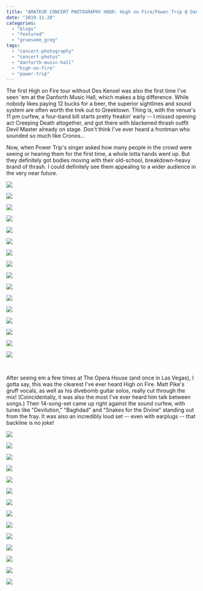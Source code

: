 ```yaml
---
title: "AMATEUR CONCERT PHOTOGRAPHY HOUR: High on Fire/Power Trip @ Danforth Music Hall, November 25, 2019"
date: "2019-11-28"
categories: 
  - "blogs"
  - "featured"
  - "gruesome_greg"
tags: 
  - "concert-photography"
  - "concert-photos"
  - "danforth-music-hall"
  - "high-on-fire"
  - "power-trip"
---
```


The first High on Fire tour without Des Kensel was also the first time I've seen 'em at the Danforth Music Hall, which makes a big difference. While nobody likes paying 12 bucks for a beer, the superior sightlines and sound system are often worth the trek out to Greektown. Thing is, with the venue's 11 pm curfew, a four-band bill starts pretty freakin' early -- I missed opening act Creeping Death altogether, and got there with blackened thrash outfit Devil Master already on stage. Don't think I've ever heard a frontman who sounded so much like Cronos...

Now, when Power Trip's singer asked how many people in the crowd were seeing or hearing them for the first time, a whole lotta hands went up. But they definitely got bodies moving with their old-school, breakdown-heavy brand of thrash. I could definitely see them appealing to a wider audience in the very near future.

![](https://lh3.googleusercontent.com/nXK0SbfgcHLMpgvv3_PU7haf1VBicvFuGyW5e2uP_Xn8fkwqPT3ycOlQVH_0POT-6Kus_RNGwES7tzfLAA0nFJDGZEgNWF4kreqSkKrODNRCK8JMaiRMeOmriHeQU8TPEU_zlCrTMvrhxA692ydwRNYW-RiNmrI2eR1TLyqBb-1OaaZYjNJYmB7HESUdraEkFlFbuGeAe87VwUUZkkRywlpqbZ032KZSEYpbhEobYvqak_18uXBle6IIHFjNr2k995VWCh0FLkkkWhGgYLAv4fLZScHdIIPl9YlnyOflTJfx8jkmSimF0UKEGZv_fLfgF6YnvpkPhLiTZ-i01vNdyHSvgj7zQ-cThKrP1hhgpEH8zcYTte5nVE8U8oDgbd_ndWdDU4w0DQ96XCzVx2u0mwo355X2tciBYrmRjGgLzbOC0y6kagfNIuMXPAoBk2Zdq8M-B1PL7filwMwtuOtvAWtgHGv4NzQC2h0ttuS_2q9YsieTG9RXGc5YRalc4wqgd-1O2JwE22uf7n9ELoF_OI9fvQHBFLVgPiRczm2Xdk1VApAzepwZQDfI6KWy5swiiStaczhVbPf-7fVRvOzh-Qh5k-NnJM6Vhnb--osS4XbuLWMYsYb_XkxR4E5_wEMGZ_SQDAAGPtkoGOFUtIGB6clrcAFLTtKL3MIv981XKQJT4sqyD-VXv3ADvXIAHqV379KTgCc0YCfCyS_h2yk_nMZYtclwQ-iluZFaynN-rxYWJAu-=w843-h632-no)

![](https://lh3.googleusercontent.com/TkcgWqQi5wqHl3XLZeQX42u11GSJHzyclmDBZyJDhaDRq-nGUm3WnC7LzdJ4p80uq59K--sMSTBQEBNl4BnXODuUDaD8DZv01SHE5FaYVthHzrsqJ9j8wjtYJRvviTDiTCTtT3VPK0nW9PURxMMkqoGALziR5f1j3okEUlscV20ovV7woSmVhFdqbjspPUbmpUbL5tPm8X-2SIOC0P03sfktL7BTde0fY-aP9M08nSgGmiVSSp4CQH2DEj7enyzLW1W0iSTjz7sY_zBNtiBI9LS8_UNNKqtch5UW1Jg8znbAStD2XykqoV1er3lytB5QiUUlidVGN-7t2v1mv92TUU1GTMBJcu3-cBr6Z-enpn7g1xr5EYMCnyJGIH6f9TuPG-jwFjytDgw4wPKox49Ny8Jw0yE-mDb7hu9R-8kPimxM7Z_llD0eSKS83MvCt5uB1Jc5k9P0jrvOVthSPJn8R08nV1XossT_83vHqCPj1JroTt3aEYtTTGAc-Y0vIBZMxiU5J8de6nA5ExPlKROUmRsMDaAcqMSFOO-tVFiVH8A2zKNrvd74W-d6BqmtA-gwblPht83IDdDNu6pud3x8fqM8bRJl7XHnf8lLp9qHKrW-TVrFpkW_Toaaq9YcLp1UeU9R4-WVK-JNAGPupdizfvFHiJAb5-sqnMjWAmO3w0Pqc1gre_CGsh0-xwD_eGqXejVCuJxScm1S1MyiHPLFj_33vIJ2x8AZ4nZlu7V9OLdKL87_=w843-h632-no)

![](https://lh3.googleusercontent.com/Vn07__lkaFCIDsj2M9kzBfZFMB6cD9nFUvs6txF8iJFQub9OLQBgDMHWjCD-X8F5dndcngFoaquV0TGcJM9jDlfHttdA9BsQDMsyyWoipFgIfFNBiDu4iHiyaJPKY1EThwV8XAmvQ_vzpdI_9ytxPZD0wBGW2f19ymKnj4NNFw7ApHZ2oRI1vxiTatIyBr0rkXKBdTMIxm54hFxJAuLSge69_2JvUtn7UUY7rxCTC7untjsncKdbxHm5G59MTT-THuW24ta_N6BjNuEeA6YerQUXurUhJ2DOHx4Gf12MoPi-1fMNIGxa25cu0pxwZuuJv_mMlkujBMmjvNSdKljFPJeXw7ebKtd9qcVlZMvb1IIW9eSfjTpQ06lgrrxPzLAKY5uwfm8QSO22n8ALu3EchcpcPj6C23bSGw_tF1UlhfL2sZH1JADVVH6kxa9LIhtW7Q5jXRoQ9GWgXyV_T4IA9OyT0LFK6B7EqJkdaH4qhiI9k4QKu_-sSZ8GNsEeM8VXgU5a8oaZPSxs9bHRuYxq1prhurC0HpbSLCKU0B1Au9WBeRjFxpMjLcuX6A3G5agBs-mSELJFmdpc0O04HTzF97d9r17ZRcnym2ySUJMVK-xIToWxcV-GSFNHbFyfsT0EKsQKRDUEtlm1RguMs6caOqTxj0pyApgwjyGplwGf-hpcDsAkyDa-NRiGGwdSWU8oQBqoaQTMKseXbgyQb2rD4tykZyRj28nSs5wD27SPiSdHEyPW=w474-h632-no)

![](https://lh3.googleusercontent.com/xPIJo9ZZIqyZuvgKVAWSb2cdm89N9r4mMfGId9OkboA1MLShfzqfUmlBBP1Te0f1lqB3vYXbJkfwT4eRQgXGwYF4ZEWNP_YoEvu-SGWyMyIF-Os0Za51KqNMHAs-CpRarvLk00XovPKdN3N37CIsfPaiZw3xQFCUS4hbGB2wrkR6tobpafiLRJ-sXiKJPM5VlAUxB7k7n9Q-QO23erkZ9Rb3u2BQODahNfI_y3eX6x18b24jIlnwC5l4qPmGPZLCeq-fwdW5C3wJePCiWFDwv4itJtu02wKPY6IcbXSQhPw2BfyJjHIfUCysG4bN9kdadCdBZlLsbfEyDEpB7t3qyfxTfOS-puQKdaZr6drt6ttYF1ZJLuzvgGdNYT5ApOx7azGIJJpY9HbfGQXNrg7JjFEDZLwNhZGqX43glbaIcac6Bc9s-I-jJuiAFj-9HiNN45Z402wee_oT3w_sFQklC68WnEriu8-LficDJyyGFe7yWXzVXTaQezspnSSebYKsTcDzRKioaLRx52RG2vZ7doEGI3DAElNp0bkQcnGksCRZQiM3xMY7yVE_X5SjvESVsT0rWHQUpTLNG8E4-AOHB_iB6t7oHbHnKE8cv-zpHPFyeQszkl2hLff-By5XAjRlvYPZmHMH2ffC2AywVplZush2VddhMOcO03pvCvohnMjgP_ROTRdI7sMrxpyGGzm9ryFM31S8nZB5UT6umSJ6fa72Vshiube66FtugVNdIUWAUlgo=w474-h632-no)

![](https://lh3.googleusercontent.com/HZ26Rx4eVBIlUY7x1CP__qpG_o67zos5N69lgwpz3sGpkXMcyeSGGucuJ3jqHhc4TD8xFfP72Qgha59eU_DpRnW9KWdUD2gAF3FIeEUZOCKCOgb3WSA1kdyLbGpDRXHP3N_wKjiMc_0JnA_3hdnqBskMIpVTGlnDSw4GxKPLNmq8F3rPSsyFmRPOpdKLCGAz0Bk-9Qn7I9rcJ-ybEt2hoQXqG0aDk9oYxIGp3bMaBMVKYAboCmwa6JWQ-zMFAA8dS-fRN5AWM_xNAxwNSfbYS4LfF4zinHc9G9PlvfmZ6N2Q3S3FxPLz_RutcTuT9JJM-73p17fC9TKsWm5HAZbcvN7s5RenHZLd9LsTPNgJkV2KCPD0xawAFhRfwSa2RvRUj_SnNHCYJkHTDTLWRSl5u4uno2-9EyornJz2Y0Xls3_mr65Xr6T8ySKMDyMtAgtXGlKHw-lSy1N2M7td2wNbglcx2AWy7ieVGhqhyiAtSmTtHcsrSd6vbQK59oXkgHRcjWIKCQgfIX3Y-KdzYuwrLGZcqBoCrwkG6BOo4YN1PoFBiSLUWll_BRNyqJ4oRFJw5EJnUpi0UkJ0wN4bGVk9szDVAxlBtWPp4LFz62T2TimDy0VuPjgdiiY2Vj99iwjEALdwaufebdC-sRiNLDJnc_SfxhpN0u6VOjsQE_hPzWQjPo27QMomfncBSaf8lqJPyQylM5jcm60hwd9Lt7jL6m9OfR2qqlfBIHtyMQpV09yEsJeQ=w474-h632-no)

![](https://lh3.googleusercontent.com/UaubL8EtKao8YyPZ819JhJNS1QM0G6hv1sbreXAdrIyawWFtug7nGWYm5X_m9hMMqDAomAPBmOellq6IzVJLbCLXgAc-IIFxMT9Y8mQp6GQ30kIW8gvACVpYsWgXOQpqFlhqglFFrZkUsHqcJ3irm9d0g_YxroDepW-wKPnCY1P5l8R9g2bPaxIkPVEY0H2WowPRhlaItdYISAmQOWmSHbMDaAItB8SGO4Iu7sp7_j6rjJMk-Ul2SJnA1c5BSPrWG-Kkc9A0L37aw1OmmAhZ_9WwJIPobZ_eWUVcIV7PZO-kOGMh4KqXkbHzfNurJoZYjz5F5uWpvVOPCAjc3_jGTuYOXcU_hj5WiQbsrXV4NxPRArUW9zRelTpYH5qUFDY8LaKkjP2GijOb5wAQ-FMSD9Fk_HRZtIC-6VujK-lOOagy-NhkL6YdpeUgTYtgkJw5q5utXId35kMLLj_WTVgQSNSuzdBogpx-KSP9TodJYE-kcLKBK3DyhOnvUgpTPUS-lPUhbA-dQhmCLMer6ic8NtGYyUpzJPJawhiCtK76Z3xPCF0qliLwjj4SKmUkyfi53h-ZEahoLNsBruS0lCjW6iP4BFVBquO4r3eDo4Jr0Ocz2fIqjL1ajKJI8wLCPMCEulJrA9-AL2m4PEUE72XjnB8yAwzS142UIOE78VqVcVMnZgt5XLLP7k2U63az1fOCYNeoN1glBSsjQuFSnB65LyW8wRH-qaMc59TVH2YklSuR6v95=w843-h632-no)

![](https://lh3.googleusercontent.com/S4zgPRRxvdWaeahUo6qlBrpbUKRGBIIaeoro6RzNhnjiaLh51vUpBPYmXxu7RhbBYoB-T8cCzLagXjmpJAn2hcN2sRPGH3jfx3wuQ3rycscGVQDL0HAq7vTw1jaEkmxx24oJPdQ20rFjUamh5GPZgzOjZNdGc7Oq4QYJhRtv3ttvxSaeZ7vh1u0ZdISAlIDRmzpg4txpv0D706ejXVrAIPXQ3yy88GDAL4r1Yx-2SJp7d7LuipoFYtQpZm8oCkUB60KwF9ZcrcWhniRBJyAlqTUM_GSrcWGTmXSch0aEgrI09QnJrHC72j6zs5PfyUxYcQkWlwRFjQwUxhJGsPIxsbHTV6kzhp3Uldp2CrC-ec7fEdzDT7ONgCv5Npv2eSPBmnJ9mk01GcREbeCale68Hck9i-S810BM9dpXoPgsfMrSSusAyiU_Z0seLJlGbBqqja7TIpj51My2fGkDuVc6ez7CO6WRhRKGYO-6horv3k-aypP0gse5ChmxoTl12mgCwwb6aBi7Jn4k-wEe7EvdwRMp9AdpulN66aYLAuuYTCjlAcHyzacl9i375uqylKyISHJ9WIwtVvFrnKUCZ8aWuZZoZ8COqC-O6VxaQsocHellEwWWvFWVzbmKiT6UgOLfP_yuGHPp4bydkz23z1IhaUylz7tPrh1sA6n0_hmwFtBP-AG4l8iftDcTH5-IjUaSaKhLUO7EeXruLQ1NmC0al_BzyiEbjtL5COPX_QT365HBRHVx=w843-h632-no)

![](https://lh3.googleusercontent.com/trL2LdRvKFVRHhavE3tcmKGmbxpOy9g6_LrnZ_2ZNvWizQ8XFznuvnrgsZ9V0o8KHMEnusJ4aDs966lWxcOUAAM9bpZpMlWcWxm6R7v64lnSfAo2U2p1PiPfzfv2YS_KhY_PGR2LX1IiLbopYh1giIKiv513z_w1XroG4EPnhPaB0NndoOe_Vwzf2I03rhA9Wh5z-qZ6IWNVDRgqWVjArCsOIZ6Ss1yS3unLi_Pj95BcNaDN24AL9nZ2IWC1WqVFeJaFOTNMMTMakYhLTSnEJc2YJF_VpXEDvCMFIV07d3A262CCrjdJzHnf6mib78SIawmpOKagiKbu6z0qA8lxj82wnt1o_qHEMdsp36Nm0Wu91UABiBWGrTKLYlzGEm-e34yLPtYVPMbh86GyOQuxlkYfQgNVsOlOQZgBgG1R5P_Iid9zyBh0SIrA6l8rg9aJAJkfF6l0SneIzlX3xMpmKQmyuDegEN5efL0ARksVllc3gLt6DhTeBpsfiF77VgFAqiWuT7uwHik8zSFnONJXW99_pWvUMmdAGWH9YaJev5bpGfic6Rf8dHRww4Q8Kl7bZLEZmBLpDgwv3mXWGMDJvvqLKvF3Pv3yXpNIhmMIao_m3IKXegHOoFM5qX_YcHdCrKE-vtswYRyDr1MIg9MIgD24gh9OJV9WE4ePyNMQd-0q3thdELBcskOnt83b9uB9pNXTOUqKXqkFr6eyRdJAyIfekC1HRjABN0ctvy9kpovmW_zp=w843-h632-no)

![](https://lh3.googleusercontent.com/kYup8978TN4lWhITVl6uxuUoCeho-aZJghPAFUehvDkh4EbUeD_7qNkZtKCxL6882_4GevyT2XqnXQSrb6f7OtJFDOEeXRzlqBN06B1ws2PscUuQFxUsGPBrYpDhhbS-fviJSvseyQw2TCOVqs0tSEsRsUt5QfdV78MCDeVuZPLovXaih3L876hXIQ60IrRdSCkhEy_o1VH4kWAUH_FPF-2JzblxJgOsTm9m3YUALmUE8QRtJKx10aOKnQNzfvFQoh9nr8Ht6jJSwsg-3edOBixVGp5AoTeY6S1axpFlnzgzey3-B0Aorr1zyBPMdknp9Zl1fqgF6Ra4M_AcAjAvsZr73haYGJZWmFYaUzgZlzIpkmDTNus1n4vAFnchu6vaUzrZvzBzsI46kG7IWL0ntxL_vNyr6SHr9nWfDlCLBuImld4V-UekDmqVUta3HnXgwI0dpmsfZjiMQjZlwSPVlJaEInteAyldxmhlxyNiVAUVWXMjZWPUF2_UakoR3AXRzmst9Ym_lcyUP9ZzHH9deqGs8qjor9Sek8kQ-Qdo6ZeWj1tR4b6bckgnYFhE4qtN8AiwKQ347r39BziwhO_IUqoETptYGXOrhnPqvj-EWPDuWbOUl1wRitRXaOz8pZW6RAROsSuW15sNecaOFy76zPw0kZkCl5cRcuW7cjnQaXLf0NWe6Bc87OqvOkQwTbn_kdbvntWeBMwkguJ9BZzck9oEaDPqC7m4j6h4Zb1HgogfrWnJ=w474-h632-no)

![](https://lh3.googleusercontent.com/uM_97lJS5uF_sbDnNVOFDo3GPPAcH1_QiYL_27xPDqT9gaYL3um6BPFBfqjwCQ6OpzjCbohKL6WOY1w8dN6TOb9vYEBbl6Ef-gATjdPNfmjIrm8VTtLiBqR1xMCKQwmnDI0OpUvM48zd6dQ3_vyKGyfHvKST9inCjSc4-gsPQCl4-bE-YFV2Z3_bj6JHmiKcuAegaygzdyMuZ706u942wIT2G6bwHc9-ykGNOS1djpv9htisqryHm8FlFNX5OmiaenKVq1CMnwrdgbBWQlObgEfGyBg1ohFCAakI_WX0tp5AtNrNUJCdp6-9kr7YVTuGRribRvt5ZP5tWDbjgF8TkdNUKh3NQoko49H4tRwDGh5jcEgiWPfCF0f5P8Dsvt1aRUDqAUycd1SIr3Awq8Xanch8u27Mnsj6HE0EqR-ArxGahb0PkTXQcReAmubYngSw0fPLZEK8FVPEAlmzkVMwUq9NDpHrCV7rGF5EMwJEGHRcnXgIegFGflFN1xlcLj_Qo2Ch99sWkTNttfGUoom_NXuG7vVEExdE3eecsl2a0gbrSiPXZj_L0AloP9f3aVYXTYIhuwN-9aLMxRIiNzjpFl5mOp3NFTqXTVU12EUjo1c-9hn2zWL0NdTBFCNORXZM-muWe8wJq_NpVVRLIOoegyn7yfTutfMkyLE121gF-Li8O-AijVoX2L5kQRI-FTCk7WTmw3WkoFwi9AwmwF3aCJSGFebzNf-0Ttc3BRRjTt-qAG7G=w474-h632-no)

![](https://lh3.googleusercontent.com/FP9iJJm_2DXVUIHJB0Uob2RvQ9-K-JnEx-3029atKGzDbLAVbGbxaP6WdNkJps7jPdHrvnpvtMvDI3umcq9OAbtfDmrqkiAw_oMjyWic9ycQnL9TMq_D9hqZXGlab9af5Fdrqmn9b9qh-O_diBn7XwmYrIq_IHOZsQm1hrLEUuJAS-4L4sEqMA6e-AIjtL4fYPen3XfzAPKppZCTWx2OcGumG_D1dpQnGp5TBPnx2sZ4puYmkolmg_EHlwAj7JTpNZUBBhHpu1PaEyP10ZUagyH7WgxEdNgQwEiUrhBg43aK77ZfwISmKPNgj5OMMAlUlHGhzgMhhe7WT9BfTI5JmdgqQ3yaGa84vOBt6t2Ds-v-iJc-HjJzQrE6iX_yF7SFILjdAwkl0xVPGcF6I_zJBjaqgXhvD1K-6gaDWk_bDrRM5zFstZ6qCYNnip61SX7kvqgfnG4gOgPG7MAwd7TVHgB8pvEvhjXlR8k02LciDeb_5ip6f2XSB1fnDXObGkjksCAASi7hSidMO1ZLvabtnMyjKZTrCNpBFCVZHk64vy8fqoCJvuvfDMUy2ObAY52kKZmucgdq9XNxGL9p8Qk5xjMUo-nC36oejVa6TB8_ab1p19r8q7Bjzk-5kBPnX13cYyQvlEyjz7eAnK8_7iQdDqt2nsVK8tuCtGICh_4pltteIFW9p4hxKA5jj7BkbMbYMSazgEEHh1ewb7UbpVS3dkXVptaOQEQENjlKVN_MAQ3aDHqt=w474-h632-no)

![](https://lh3.googleusercontent.com/caiP3yena59ld2fokYZ3f52Ko8jIogKYSEJ0DODRHeFNh2PEBCVTsESKPSihwYECnR2gGaeAG8pw2Fu6C5yzYfqSGkVW0_FN7Ej0_O1K7tzRHNwoPwUhfgxagDjZ3gZdKhkbiUhZZw2nTxDFElJYilUBzj6tmvscvJsAWpCaRKJjFfGG-wzTg8qXtWT1RRRo7nuXyprQMh2PuRAWlPxcbglLIsQaSt23KbihztuVAj5F4Dbf8CdNwnE3gSzeWywIXYrZhtx7s-CL41jzwAPyWgA9Emy3tzsOLqY34X-mFzbQkLy-oLVuQVRK8z3A8ay-uwd_JE70z_J-r77gFaAPdnjy6t1l00AHnv6fDVEi-g4DFmQVqAlZpGPMqEBoIANV2qq9L5b6-I07vYwgAUvnMoPyqiqWFOIw4ctYyDr9yzaFMrrLUlhAWJCyuE4IS-i5wXVu1fKIVQ4133zTh0ZneK2i21ncbzRFkUu-ChBNlir_m1pbSpori7Eoi94pDDEMZkfo7iSIr_7VTeJrEyiigs4VkVSK-YdrwxxOxuXTgDENpxJkDRwVMh7ejy5jrI-tm6WzS-JbvQEj4XsOKT-sCOv9w4KGNaxlANgVJksrXznYAuIw9TKGWt3MUjX0AlqQW5LEJ-kQX_LPpbC5Tif8SYOYfV15kqAKKTfCEkafQZRy9yLd61cxu9YPSvvoNzOrfi8nGN1m7x-HAAGDIHQz46STVVRrmgQcoY8Q8XyRTy5QWshv=w843-h632-no)

![](https://lh3.googleusercontent.com/jZx3srIPyZ5mQHIg-028JeLd1pFeZ8KXVPA5cSFMuXJYkSWqJz9rEGHp7upYU2g3ItwOgGmIcSmIWZW8XjgyygTx8uV8C4Uu0pfLgD_rTzvms-aUzHzkJqoIOJmYxObcInNb31v5gsZKsXRPOZy7TZ9NN7Eae1m2OC50DmCoEMjDK_sC7FGsRT9MNojXizC21fTDE-dG9EstgZHTJ119-2UqrMeS8DBRQAps3feU2Be7V0eJUnLoGhuUWRe-eDM9aTn5OiCFHX7ynF-dwdUQ-wKY9knTazIEADqlSs-Jen9UazXN_sS6vl_hvibEaA1Dosbh11X-5ErvdF205Mcmin3KM2v8TE_ezKFwZElSsgIplVtleLTmADYVuWGUKlNPlF0J-GPBfTFUi_T0xv94yQQ80aoCCVipr46K8VHeYVgudOxHvldKqQgzeLLQV_tVikWyQ43MKFz6U8VwFK_qk4wZWcSJDhBByggf9y3Tq6ZdxSas0vPvst_aDyT6KLWb8bMOpO5rb8XEoy0xDIi6G7dwDVSwyyQ686tBUqROZSn2lIl4awMINpKeAMadjhfK01X4DVHDu0P8hKE-bElGnDAt5YSFpfOYrNouQdLpzMsYr3GnP4DYQICGPv-sKnaR1CT9QeTRNGIH5kxzzpHwPhFl9c7Xj6cBtIgTvdtlSro_1ftvgLERCkCbxeXmbk9MlNFmK1-yy5uV6AahvLrBGcMx0NntZDZDx7_XPB0JR_ymB_bZ=w843-h632-no)

![](https://lh3.googleusercontent.com/DhLgDAZOnIXU55tMWEmh413zwHW81PzPlQ-GvGVtIkCwO5KmGrbh-hGZa4I9-_gLE1tCFmykb5UcaeIPkWml6l16QCWjAuBPxYi_X3rxcJDWNN5oA1jougjSfQaK5jGwZumFZw4KJWCmLMTGrXK_9Og3RImBCnU7EG_zAeYmO9DlFdCBL6QXkiTYs-COVCrt2q_nWlx6wa0vV6xr61CQpIPkyvKt4GIlE31CCLykUqN6KHI0hOSg5Nr012QXQ5-MAhbBy8qz_PdYeATE5oLbsqXl3-xV1pXHPu1nRxNsctcELUp8uUrQ7vLwn0tWiD1LNJ9Skhms6ckyofQ6NkcSRBW2nN68WH4Ux8qT3ZZgIkjFFYTZm7cwNdsNceVPeoMoDNzSJIo6opD1Fkh6V4BJZDSFO0ndtt385i7c8bkEOulRfZ1A3XfMHGKoGGySymYWD7DSgv6P2GIQg2qbWD5bzbEFccYikyhAk20pIf1JLmnim5nS6zqgPrO0x3EI6VrCvciZs_zS91YuNMNBotsE4Gx3fm9xBo2WlnpyvDOdwxcEuL2bqDFeQ2j9x2XAywqaCyRjxyLIEca4HzIUURiEhWDNIL-_15xpOzDS5OhJ7BEgCAwu3oKiGQhYoOvfnyFDE0pAQRjLBeda3dqKYquKj5wQrWiil_yW1_r2t6sS2C1A8nfPTKKZ8-5xufWQ-Am3kcRvGyl72-FZOe4abWzyV-GZtnkuMmx8mglknDhPV0qcIxHL=w843-h632-no)

![](https://lh3.googleusercontent.com/AF3E0kPPtJ5zRA0ReHv-g9sGHsJt8W2Kq5RAkwbV5ZCN83YIAT3Zl28Nk5oyk--WPfjzw7Zf4ypM6ILsHgbKMigONio4DlFMjaQweLVbG5bVyQYz907TwbvvZfCvoT-GvLHMg9ZMxxdQW_ZI6NvKg9_8XLbTUavI_xnlEsw8GhLvNXjfv3QCPqMzkHlBRgixissF5fRPBPtVK3qybwMgpuqtspDlVteLrDwpnsDg5-r2wfEHLsETG8POwZ2WlQ8uvEWi2wubdjSfwnTW_GCxr581Yi59yNU2YqguzM7ad728yRJ4vntw4j4_umwswhrBJ9UnRQ38D3P5DTbNtc1s8VURr4AnstwabDnZBL8JxT-rV7YTtrFLWSNHNnqDkIfD_udJApvEVx22vks-wEPpuU_GIdR3pAGRthuqYV2i_J4ewQx4NAYTezSqErAyRBs4AHdBHBSBBLqHB76vSTisd98pC82U123PQm2J65sKz1iYdm2OgSyMQ16DaV-jOJw26YzmBMI7jFexP5odDdcu6Py59YmHJyrnvCq1BzhAXZVH1NaxULwGDpykmdmcngIMtoPtqRFtgzXoYfcHHSBfN-H7WGtsAWw3HjGuVtOdCeAk060SHbmvaSvbf0PxpZy-q7Fu4lRrSJLwTkGyfpdGsWN6HtfVv-sCaOXH1xqqXLsy4vHmDW1Ev4LKupLz-To9jQiQvmmBbKQ16hQry718WQfiy-dzGCZBnKqvLsVYKOs7a4-E=w843-h632-no)

![](https://lh3.googleusercontent.com/uODsyXr24pxUeztkQbw3R6xtMFPr-I8efxhrIh1Lcqaxx-ErrYsgz-KlajjIinGbTThKuzmFBL1te5OTEaqXSyZ0JHMbrr19_FHtgGvgregrE-KoU0fPVElhOjpevR2qw16fJ5nlC0XIqpxua08QImRqdaVoQ6nDd1tNBb8EQZK3lNCkYT8Vv7RkVLr3MhDXKCNmHo5eDLL4XWff94gwQW3Lz8zDzh81AHswq2nRS34H7HGpcrTCkeBqeNKuBjY-3JgErZ7bht00H4xt4LKGAClRbkURTN8v-hHxe7zRCrfub79qITNGWPeMjU2pdAFsS2nbBUcIU-gKrVGCrpxPaLr63pKWa12N52Zje_d-lFmO1SxoQvlGgiStkWI_-VGKAMsqOadNaPVU7xy6uZePg__m6RG1do186VhIcCUh0IR68zaGFtbHS8Tx3ZOiSJu3O0IbqtKrQrkpDSYJlMgIL_Z92CJ6aeFSQG0EtOPmbIzCUm8ybGVFuIgJqUXsZ6x3r7KVxBA_OhxSrj5rkOGf35LmCqHA2ncrYRHR0IuZ55UqJUumzk3HQWxnbquiQMUVyPqLhklazxWDWj5hx1F-LBvJLdEmnTsC3qCt3-tFBUgMnfIO00JMJXcKUupfbCL8rme3PDGgKYikevp6b9E8-VEjWNpLCtHk8CRpJcx9bvop6OWpsMIbd3LLesWYfTvrmEjveIWTLztHwjT2aX5Cp7yhQOkrWelGop7W8ti0XnTki-Fs=w843-h632-no)

 

After seeing em a few times at The Opera House (and once in Las Vegas), I gotta say, this was the clearest I've ever heard High on Fire. Matt Pike's gruff vocals, as well as his divebomb guitar solos, really cut through the mix! (Coincidentally, it was also the most I've ever heard him talk between songs.) Their 14-song-set came up right against the sound curfew, with tunes like "Devilution," "Baghdad" and "Snakes for the Divine" standing out from the fray. It was also an incredibly loud set -- even with earplugs -- that backline is no joke!

![](https://lh3.googleusercontent.com/2kQ-DXxYa3hMnigEL4t4FOUm8Sg2hx6mol-LwQAqVejKFoc-YIdOtoyXCBt-3aI-7TdxgdWPt-x1eJ0JIQ8m7HcgW0BJhuxoApyZQnFURGhCxYG8XlDycRa5zdEKObbAV55o1KMl0teonrt1mSEBydwLhoM4sukMK4awrmRdS7ofl2zyS02tlENuPACtlEwhaCydfwov9cdq81ycIeojNbOcWuatGRuPkPe6eXJyCrZmo3P1Ln5cl-AMeEJHlICJBdGx07gY8YZ9-3eIEDppggi_1CS7kEf0auaRSDb4JFz952JSVsXOFFqhXmjIue0ohqWXv6S0n1ps4c0qTWZqZCx-EJoE99R1avfv3P3NoEEh56uv2qCjCVKyNgxnpUMwJ6pkikxMJzSzIHa8xYGoltKFNGc3ndA6xtr6-TfBagpPfZm0NqDbkP1xkCI3E9Tb5j5DW-Grxg8R8IuVIy4xYrYiiaSR6nZV8jjOYHwbUmDzbUu6gQ6AtCwJNy0VFqXwCDw9JvDA3Yxkv6tVBaljHeisiakJXM8-WvExqdDH6QaflkcJfF4PW8xWXKO_UxMol1CBC_eaTQlkgfHsK_8WBAXviZ7XrOM8PV72ocJTKCIGzCu4E5MJqp8DIOr8lboTlsIuOFUVdjr19WmoZyFFCheDQSpbeYQSvmeEWY66C0s-C5dgO4R4lYVvQ0idBpxhk9WR1zqsLwvc2E6IB3vQ63KcYCYrPywVJjUujkMTwp5JTjg1=w474-h632-no)

![](https://lh3.googleusercontent.com/tBIJyJCqmHbu6JcfjgUTNlid3_OkCk_JJkTC8h-BUxEn7PaZhuqraaTy7DocDkj79QlVKyCAHFCfJJdKoFUGd7Z4Eiqg-akxBC-N5MT4znnGpd_q9jtFw1evY5eaByg9Y2uz-Wu98-6UOAPlE2OMZixmuQR6Y2OUrbohQ50b8yjIWHjjPHN2ZEJrThOU9Gppud2OLZGd2Bhd0vlYApxUrEKa6tlFrlJDR2wjF9Y2Fnvqu18n0PaIfmlGf35MpGIHMJd-Xp456gCKPOJdsGGh8I4LFq3CTkAmrx5PDwwo4eDfULu13aacJISQrEhZnf7qlRvy4h87tnSLT8Gd6PLAQL_AMMIrSgeSAYe3Hh6spaGdpYSZ7UdV9TWhf3UCym1fwLjMTWapqdpnp3AlIsC0rqZU2E92yjLIEoEO541Y82ueqqqcDarWcMkRGPTpnATWXhUPlb6ArDLz2Kwclj8B7_nLc6n-P9h3cCZ4lexA6ZcL9q1PkSw5YCoBdEknmg0niDshWfimRXAAt5tBTZGWAudOfXJfa3rKYCGrNg7oYg9L4jR83wnZ-FOWnj7mxprx-6ETTR1YlDRSWG1PWmiKAJ7WPx9MeCEQiQuhrkxEcKT7XQaGMoxFeV7WW3bw1ZKjvMIncqddVtAUJXIzlyv2c4vMDAeE7in0d9XwWlx0wQGUvcpcFr_SLovRarXNgZ-MobqsFh8Z85XXgkRgPXcQFmWGSvuXwg9OKHSFYikfvfVbgUI9=w474-h632-no)

![](https://lh3.googleusercontent.com/EOWqdsB6BddrJ0DPsHHcX_C0lJK4vFuHpzCjMKOl2DaL1MrNM3JZ6fjZ9sA4k9qjx3gu1u1VWi6_TcghVadV033BeaTz8SMSkbhW__5Hu0AbL7ynQnPUkwxXrEsZ7IPiN49_7YTwjEVWmuy-ae03bQtMQSxRMe3Zyw1lUbH1ICWvxvR1I2u_VDYkMt8KXaVwVDN1RimMXXqDbU5N6l5SGNII3ACbYqKDrk8HiI-Ztksg9jg6TTxsjNDl10aNTql7_ZPVb-8b7aOT5aCNY4oJS2zA109CDk8ifLeLftLf6e6wNrQ89EDHsb5Nv6NfsaZ9uSj5wT0ZDPr4xLDhyXpvzZGtUYkR4D6LUck4cJEiFFKWGJPaaB3wDmyu8Rvjs1cE6fBAkRZBbMHGGcOEtAGdUJz-0yv7m1Lkxkf9eUiaa0FCUp93i4Tv8IeYyaBmnenWlknXvqZXnTHetp_yEISKhCg8QLAQwRRTBnmPzD0AlzvSeNk_C59O2IjFZihXNMyQ96iQfDQmw_l0I-kL_vaxEKIsb2RI5kDRSohEgPjfgrJSAg5lgU2AtuTCRp5rtUFyr7q8stSeN-EoVSgWVP4ueTkRq_HYIDCsAfZEfj_vw20kUU8M6d8kMcrQ4jT399It9vtVBINzcaS23NsqlHAj1_NDaYpRh0A62SGCDMH0ARmedP2x_DjA1xFPmbGTAFjX6I5_dg-lvsmaYdbBKuvEb8iFRfYqaA8zSgeNsRd_WVSmFFM7=w474-h632-no)

![](https://lh3.googleusercontent.com/qy5JAfGcWtKeg2X48Zlnr-p6bwtVHCNs6WGLbIZQPZAICntuCycNpL_uVqAgrSOmntYOzIiZShXPrLb1Y6AUXhsQtvWiAhpdRpZetRWiTzO3BU_N0Rrad-NePRB4NpbNStFUIHd9AH7IjRXKjNzxCF0z33ZM6bi-CJDN5OahjRrnXMplc5pLVNiaj39MhZGupy2iETJa82DFznZeBuLbyFMzlmWx-EJkme8PREBI61sQA1uvixBhw9d-rsPpf3i4bDThN3eLgrj44kUeuJlyIgWe_NhacL8HhBHiMeiQMETTTiQha3kFXsYYCH_YWT6B9HOy6Mrt2cCRf71dTZNkPfxhZHsEFPpiVRzQceh21McHHX9MnXcZbalcsUjcWxcmkuZ5NCJu-j1wE9f2fxEuDrsePfiv2JIKc1iJZACYs8bIL3B5JiBtLPSx1N0BGhFpEFaesoUSf8mJR7iOg5yeZj_ELeq0R9fzvF-LqgBpoew5NGrKfDUZaaEMHnAjspoqHz9G2OjHPS7A-7VBk3K9NHYI2GWi0bQJHIwlS95KsxLC4tXEzTC7mgKdwz9dcB2c6LAM-xUlC9Iw4rfLkm-zFZTL9_XI41yp2WRWIrunBO2l2f46yFvsVHBaaxlFwooim8PdOWUGmkMoNfKJJO_wklb7LYCGh433hSUcMxqvUDG4BY43_mSR4Y-F4_1WhD2vpZ71xII2SR3j6v_aGhrHBIf7VfbcyIqasIY3abhS3o9hNSCI=w474-h632-no)

![](https://lh3.googleusercontent.com/UMnXCnEBmGEC63ALOTF-AOoZOZMYMxOsl0JdxEeEEUGVhVAlsrceFoV39rVl9FYVcpsIJv1T4vzA7XXoO6qJjTpL02_-ny75p4bayPq8pAc8RoFS9lJv9SadU8duB54P5tBsJhkqwpIxfTHm6fqKXlG0ZdQa3UbWAs38jJS6OMcQWvkmxtn0vUPQAKB4SWRRaiV63FJWeCTFuHT0abTcpMI5Odbg2aWAzUdd6b0xHCEh0w0pWL3CdlYWLt4kqcYvxtBlCBRpvA-Qkue3-QBZa_Sce4kG60nzjDx5j509LoOS1POCaO-9R0aRdq68JRxkVW04gltSe8IM3LopEqzcT61vtL8oy38O6z9bqIh8YYwOQBhbrSa7WCRzPppbuP-Gi25Q5gOWMrG12y0Qx5zwKB2UmvR2bub0ceYrFCc6D7ExR0HZDDMItiAlQyriqNdAMTvUMHYsHChjzgMETAyKC2Qeg2RADQ6fT85OV-JIMZNiK15Fj6m5Yf31w6rB9WIpZFU3M-YcJ8qY22qColCHKvWtqpCQcuL3ulIroLC8XhpsHV7v9yhp3G4sVAglDi4EHHjBQabg4w0JaA-ZwuxUpol8dgEnOh7MRqa8AiJHr38oG2_0i8XfxrUA2TbvkjKpj17ZT7pB6ZrnF9RJq37cDfdex1HJICDFwyvR0RDph8UhLq1p_luxSmx7EDPQiw_X5OlADGDTb7NP3xqKVYmFGFu9TnOUjvHDn04iAy6qOSKe_IVx=w474-h632-no)

![](https://lh3.googleusercontent.com/v7ShUZ8iQ3cRlGhdKtuJ5oMfpH47VOwl60zWIGDSCKdRZVwdX8ocdsA7KnrWhaOAbwqDmCG43CWzrp-iB5rj4FZP7MtgNqq-QjUdqmWiakAj_ued3OfWorzAmO3ZA4_xaooFDDsbJl7jggGGTW1U2PCF3oWMHm5k71W_ooDIy1jinwG5XKq0HqJVbdcf84iIFxLQXTQBxF47eE-TWp3gSsmxVpQoHSuvT_3x4HqY1iyZgiFMzNvj8SWMsE_Gru0PWpkibw76kI_Je1-IloZzQga004mtbyio6zNT7uSOinAM3lesDoY6Qn-Z85b6B46T9BLVf4HpNN3hFqV6__KMDOhevbwA3T3ifO2iyqt9fD59htcmW2dJHLPpgBbSlBHSyf2kH6RSu_KfbTEg0DiLVo_eE66Z232ttdT7lQTRXJWAVuvaQ9Sfm5FNJ2MPzbAESgW7sjqwaw_LZ47_l_KHxf9Uvmf3X2r33tlKdYUBpk3GBLMpeneiKub3dDltFSkRcOWuG8IUw2--sCaM0KnwJETWt9SX7CD33YgsZhlC7rhq7RLGB8DFPbVzP5SM50t5QXa4q1YAr7DJFMDHlyxtVKJDMRZdHgXNP2jOGoK-b2iyKuVuTK2W7N4Rq4P1tpfXjR2NeB06SmrMjPf3_7eUHNQDoBEyYsgau0I5sEGUsRw6iLI6DiBx9lWEDoqNBfuXeK94H1C91Kr4WwUrSOLdd9Uw0Ry-QubPkCprHfE7mvQNhxnl=w474-h632-no)

![](https://lh3.googleusercontent.com/yL2xpMPCM7Ks5oaleUKzMQmIVvivwc26ZQDFoKu-RPAFpOBnUZW_MCvopzx3rxEL3sAlUxmh94-DRx9Hk5gpUXeGFBOd89jVWIWkNTPON7PFKe3HcpWBcZxM1ClQBttwLhJqdUfmTJinmUHTvpVXyer6yoPBD0WR9UZSAouxi7synH5OZ-LQ7bBcODbwV-HTzAfwBAMWzgPTkg8cmm9qLl0EeHkrsf06UzLm2ojyYrfp5Sbx4uk-GX-l8PVr-6SWrdwQRTsnDGICt5q4HxVD1fd5u9rSvZJqFju0I8y_hvcjsQrIn_a1etxXk3zDGmNPSl6nI_2X7ll3Xwt_1VINSeGzYeUyBDz1rXyGTCiJMU76ShQJI__wIR2hEsuWnsB1KNnzi_nGtx6umBJCdb7L809_ucFAp5APDneMSJdJpX6J0bstlwM8uBNkUoimOQxmYuRH4zrRSxuIHaGifuoRJ5cGdKLvoraKOvhbNxmolsLo_YUq45U1SavY6EaVwJqkX-3oo17D8gOu4F0WaH1_7_RNVTcWDtC9__3AmerZM73KMHGM7rBH8JMNHK4pnf36KhkeuqECs8HQHAXq0QRwtRHij5Q6qarUL_QQMgJvPC7joN-6sVHQbm531tekcuH8zT2YMQHMxqD-49L6XBytvTKwQ1Q6uenvUzTMENnkU_jFzH1EK4X2RmK7MrfVh6HqLHVtvlRpG6TOr7P4AAw-c2dWY1geJYwqgOAo1mrXDJWfYryt=w474-h632-no)

![](https://lh3.googleusercontent.com/gL-vhJcoyza9zBvu_Thlxgk4kq8lzStSWZH_IV0z4mCnrhzoIFCa9PJNmReZeNmnRH22ReiDQqOc8omBTWATgHnS30L6wVoqKssiDdeo9e5MLWBDp9w33zBFrWIWME2HD0czmOw2uzO5l1J2HVq_mfZfE-EoUW2mnK4YSBQQvjp-DFeloeN8hwUt996RwvCP46Y-F1maUeNyHSGNDP-W9nIrVPqKaNV8Zq2Cpy9F1QNBnACGaBEzxX-kra9l4amLZTh32H1VwstL-VXbesJUM5GR1byyDWnZ6yH7N9BbtkE-3CA962DHjjLDOJxfycaIiOWNWI-91i22zkTIixPknB4q2SLdIoxt4ixC-bSUS0mHaUnUDT28alfPbJd4ddGxyEKQSUIDbvGKxWg2RVLh3e_pSzgLEsTgDlc3Oj3hpHHLhmXazzxs3GpFg411OEVLd-5Z86umKZ2MrV6qzuZwK2nuHZGgTK9bByjXgdG6uuDply8QowE-9p7HJhJrGZw9kOAJneGZfM1NbW2rN13rkRaaCw1yK34zWT_XUeXmIIBgY9fpOeaNUT61sI13j9Az3AFjm1WeKlLNxTgrZocSLrQ6v_W_Inax9HIf3bJdW6gtpgWdGQsrGvyU11zTQFkY6wzKnLxea_Bj9lFa1ppgDkcfm3X_YQnmGpLMOMA0XIPkntnXsK9D0MjAiOV43enIPVbKIhIh68vPCFpdsgFCsQD4rBGEh9TJtwIXGE0WJA7uYeQQ=w474-h632-no)

![](https://lh3.googleusercontent.com/YI-v_NWpGYPSC4h1IhfCaDqhrl6dQsRbGh3WXFpT_m4ec2T8Rp3AYVmCWX3hLiHsO5Ilp7nmaaej38NJio3Qp-OxPQ95bj3I2MmfpUUDWlXg5ve4HK20kYIy7N3heAwNPHZ74I0hM3fUMHCG5A4f9uZXegy_nMnTTci713u3OXTjRqmmn0Qga0d6Uew2b4GykkARlUuYnTTG9rtuo5oGYq4AJEGaC9OPuXrh8vhRnjhiDToebn8Y1cBxLnpqhyJeK87dQYWTD0LQqe_J_UpDQfik_by6IykWNPxxaxHWDgCe9vk58b5cwl071LXo6JrT2VB9rwDvWl0hykRUJEYqWNwyKbT2f8fFky-7BOQYHVqP3dpwQOvP48P9VFgtwnc6UajnI2Ooj1m2fxO3yZel38to16ZDuZ-mjZwbaW_8mGYclyiB7JB9_i86fDMORY4Ipqe-50KvEnW7y7rsK6o7DwtIaoA26NypAaOqWdDgkBUXKNnVkvi03mO2xasbHnN-S8c1RPt4cbBxgncS1I0dIbhk2I5NgDi61fQ-5MbNUXqknoE49s38qKyOyTUvD0HDtpsDmFCHN-35E5McTMPbGDG6VVafu5LQKHGrm40OVljvu7tsJqIvq2S8BP0_gj04mZhBPQrRj1ioy4tKQ361N0EktY8u8GGLdo1dgH7o2xrYLTyjMNLmvqAps0DvvizE-EHlqHu7C_jysgXbzrtRd0g1oLZFKh-2QnY1fmUZQ5NiwVVT=w474-h632-no)

![](https://lh3.googleusercontent.com/4WXDqScBpRfYzooqlV767z6XMzllyypMnSnt_jv0RIKTcSTfUQetLN_2XiaDVvdG6Q0u7TdsDPyDrLUXv-KjBxuzpeKYYlaOAg4jv7edKRz4IQhyAJTczyazTA81bTEkGz4u4IzQURaXxtaPgZTjvcANFyTtwSumNyjGnK5xbUOeXp4bvAfOJsIOLnCGmEg9ddMJPXZHqnCDW_bCPHhuAQXVlIRZeiAnkC3T_mXK6RwsT56RSKQFBcNhTJx192V6lMWeNt6WWGB_nmdBt8olfXdZkk654hNxOHUsTFGW8Oq7XN35_VinzKVX94X5cUT6TVKKBtlDLEC3_Yz8fmd4AdMpJnJNdGp5AfYZneaLy47rgr-t4ob46PprRnb4KI5131aqYYB2wEzHVQQc2MlF4fJ63j-uzPWDh54gxpB2O7BzyIFpMYq6x_Kh3-Ck6BfdERCAW_x9oxal7rPtfLRHGbsFUZ1tbFZhnqk7bzrO0n116OWcL5tNB1CjkCHL7WhDUn71-ld4J--_Ag1qqGaS1GbUidI-3CgLT46RMkG9f_ZJvKIOaBYGSb-OfzULxCLyaWbQ4B_e-f_yQGC5RQBQt4BU4RlvEV0j2Gug6QyBR5MAFiRWhf8vZFVY7tgBsudPxR-4SlJo1neRf8e4nvwzmRWVX5ECSfQLAcQYHGxDB0gJnsqvaRwfD1d5uiBsr693YkX1HHPJ8t5osyTpv92xK40xGhxPFxCyEdIru8wxYH5R7DwY=w474-h632-no)

![](https://lh3.googleusercontent.com/vxZ8fIP1ijfUxgytNZHZIMyPIaIwn-W6O11sUC-xBpFJHDj1xL9FAPYtr4bXMJl8wW1lfPzt4ijEX9F6rwTwBNHhG7ouhKnVSH-o5Bb9l4G926eMqbka3HB1wDm1-ZR9JSNhI2jApicrG_DEkhq4UNlAuFqyQ55bf6IqxOVZVyPefJNHcGBwap9rMS43gTEb8a-VGWzNiUP0uXZ7PPdsFMgBw9Byqv8jW91cxeKGlYPOPqqPPsbl4z5pLx8D2tlgKN6g8uvLwrDdpBqcdyGhyy3IYrpwIz6juMgQjSAANYNOh9KiaxD6kp5vmu3xkag2kibckM0K-Wr0Po50C5hSItfBAQYbBLiOWZ1A7Z23BWGU4fSXO26WM3PLK9--JMQ8kZ5HygqoYY4tmORhT3xj2wrkHnrVzMKi3TnijnI_USP06JSMjVySypV5QMS14MhzP678BB9lh2KnTi7MtGAxMTdAN9nDLH1xk9ulgskOJH-RKqVqPeIggNSc94322MDWPgrIN8BehoWBMNijHc7-RjVxI_PnP-Iw0jD7Ik8QrCKf6jHBQaGqWbWYBhSQtEI_3KIwc5EA6LAs-xfN5Y6s6h9V44jvqIp6OUMUbHACkinjar5AO8gbGXPt3ogVCtqR_JGBx-ODxwBWOBD8y_P4M108HGOx5ChycnPs8CeUyv30bs_sYEUdCVqNSge0gkVAgklIhuehuY2urrWo2tIqP6F6W2T2N-Z-Yh_LGYEsId6hElOL=w843-h632-no)

![](https://lh3.googleusercontent.com/mI2G57TFhdcs5HoLseilnRcyHsC5u1AV3sy7Px5Uot4S9fUePkvwrkNS9dAvC3mc9mu_LzrppAKDprZnreOHSwmHZPNHsmVo5DvLz4bsQ3MsKA6FJaqxtBH-UXi_Dj43ShAF-OKDMeSjDrt0g9xEF3pmksBvcm9prbB0Zxk24Mrcp4__UNe2iTwrCVXobkI_Pe-bQNSmaVs0L-35gyxQ2uauX-o1goN5EzOjsV5cl3dMBEE3DuMCXkTFVi8Q1QH1b_WsOBqTioxI2Qf969BB5GqFbBuOxTkSwfaRdx1IE9ftM09tL01UoufbZDWRlqnbMxRpLHfwTsBvqe4bSQJIDX5FzwEpeDRMyYZdHhh2zjDjpTioD1HLXruyFK0Zwo_oZf4a3eu7xtCeqGJUvXUpcJhsE46BwSVMXU2ydZUUlt-Phm9tPAv8AcsRlk_2GqZSVPFXVMjfbkuskJYdlccVLF-L43wv2xSzMTMtWGc341XV8nncuFFVEBo3qjrKXG6SVLB68ryd1A9Twl8UDFerioF7-0xxYH7erLWQ4g8L0HM_1FjSeUirzJk_0z3KHtCX4JP92Wpux-CgSJWyRC9tmbTj_MDs_4u87JI7lHycuSl31iuuzFm9s5DEZG-P6kFDsZa08DYpdoXxC2HPLrPj8gqx3_927TnnAySZjcrN62Fu6awPOWc9ovKpKash3dC13HF2EZX5egLIWeufB0BAODRL7_ZnHD6S_NZsd9gbB2_XQMZR=w474-h632-no)

![](https://lh3.googleusercontent.com/ZoriidvlbYkNnjEjj_QOBOT_XK7LrUaW7MP61xUjpfRF8HIVWg8nuhPFkHz4bqb55XoeXD_LpFb5K5MydAboZDn4ECJxsqS-SIA6PXrwkdutDxm5xUSCa-9lsUvPa4QaT6OB-yiCw9ue_VcllhjI2HoYYLbt4QMexRndpIHksbelyuc6zbdw37zoaDli4x7i5vqRa2aQ9iRB5utNSYg9kWuL_2_U3eZV7aJ7hBe8TkXw8VTkJ4HfmqZZf474V5NQF2qwjfbTrKoQAWjoSnY50vyEPns5BdcktMjlqbAKvU83VpQLdSdEizyE0elVumcm6gZ1Q9qcvrfTvGf7uQjSVUDaJeRFyb6-JjDHL-8lS0TqL53VNE8JEvuiW_y_KE-FY23f2goTRKG7HmypLYFkN7-mX341ofCIvx00w0Gd0QsRZ6zeu0C0GENc5zMXx9ylTqS1Li4l_tMA2PJ07oEGeaYHBu74pzi0laIG9P3sOrFtINzq-PP2SiFOY2NLcu5EltbqDZz-LCuRZ7pjAX8EVkuq3TU6TGHFlWAhrH8-dXwLN2IG11qxftey_eKEw19Oz8iGd1yBz7r5LL9l7Et8RjMP7ESEOaiA9UA5oMjdUA8OZaylEm_1qPVm_pH-ocougbQb9ul7QAqBfbxMNyyeHSG685x1kwGfMxNAWQG0yAbFieE4yksoTlRgE0JY7TEWnzZ7xT_BRAEZ8mynoXDQCMyLQ5zhOxY-Q9HTxCxiLZ_8Lg_v=w843-h632-no)

![](https://lh3.googleusercontent.com/ntcJvlu15Pljx7f-UFa5bPun_wgMSgoDnAtv45sWQXA9xnZTQksR4irF6quhj54VZOHMM0c3hMcLsI62_6T1KDXhrjFgyc_HPLPp7Z5Rov6fN6kTdSmtYpg1BYQJ8pj1ldTasNs2WGgt7-XtEi0gyF-agMa_QRpEkHifSwgOolEXDgE4BIMOJXkNmydxJ18QN-Q_Qr_pgllmOOncIIvGaRo7BZC5vfQYLu2YtCxdoH5fRJlu7uy7qa7o1i2iWuJWiGyWmYhiZt2UE2Idz2Vn2kZ57_Ri-AY9dWke9R9uhx1ZvKPiRQ6NkjJYbEsPKxB56oib80UMfO4oA9lviDrf1oxZ60M7Qj_vLzp4OYHULhoi5JtQc43ZeSXJ7yDA2z6HYH-7KNn2yRUbG7IpOCIWDleNRUVUQYGrU-qyaemtCVc8uQ2s_REFlTL7Z1XymZsj3GWcVQEP6tqsoXFVjKke-GuP4Uvaq-NgjyhGEH3RQwv9V0uZd7fkVktmeypL3zLqe63LrJMMlCT0MeA1vtoyJnggzpuk1wzi0H4TQtN8h2MMxWbXtD6aD7bW6goqrgxlwE7pNVZaVqsCcQLAwsemtJJkrN_K-9XcthfPSOzQY03tDP12JcLBtbe89WkmRbsmnwRRxNhWRK1oqfdQ1My0U6OIrzVqZeXy2gSBxTu1KHUFRA8ICUMFEVYK9BRj8efx_2_89fVic0fhzoZecJVWGgmyr7fQqc7IKgYOKSqFeRY9H4tw=w474-h632-no)
